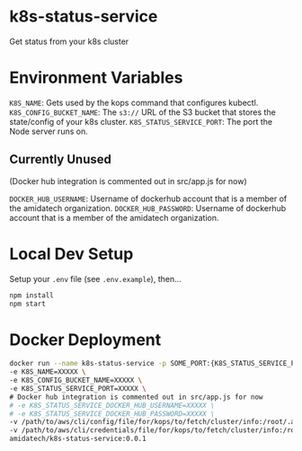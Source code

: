 # k8s-status-service
Get status from your k8s cluster

# Environment Variables

`K8S_NAME`: Gets used by the kops command that configures kubectl.
`K8S_CONFIG_BUCKET_NAME`: The `s3://` URL of the S3 bucket that stores the state/config of your k8s cluster.
`K8S_STATUS_SERVICE_PORT`: The port the Node server runs on.

## Currently Unused

(Docker hub integration is commented out in src/app.js for now)

`DOCKER_HUB_USERNAME`: Username of dockerhub account that is a member of the amidatech organization.
`DOCKER_HUB_PASSWORD`: Username of dockerhub account that is a member of the amidatech organization.

# Local Dev Setup

Setup your `.env` file (see `.env.example`), then...

```sh
npm install
npm start
```

# Docker Deployment

```sh
docker run --name k8s-status-service -p SOME_PORT:{K8S_STATUS_SERVICE_PORT} -d --restart=unless-stopped \
-e K8S_NAME=XXXXX \
-e K8S_CONFIG_BUCKET_NAME=XXXXX \
-e K8S_STATUS_SERVICE_PORT=XXXXX \
# Docker hub integration is commented out in src/app.js for now
# -e K8S_STATUS_SERVICE_DOCKER_HUB_USERNAME=XXXXX \
# -e K8S_STATUS_SERVICE_DOCKER_HUB_PASSWORD=XXXXX \
-v /path/to/aws/cli/config/file/for/kops/to/fetch/cluster/info:/root/.aws/config \
-v /path/to/aws/cli/credentials/file/for/kops/to/fetch/cluster/info:/root/.aws/credentials \
amidatech/k8s-status-service:0.0.1
```

